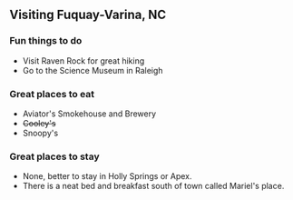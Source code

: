 ## Visiting Fuquay-Varina, NC

### Fun things to do

- Visit Raven Rock for great hiking
- Go to the Science Museum in Raleigh

### Great places to eat

- Aviator's Smokehouse and Brewery
- ~~Cooley's~~
- Snoopy's

### Great places to stay

- None, better to stay in Holly Springs or Apex.
- There is a neat bed and breakfast south of town called Mariel's place.
